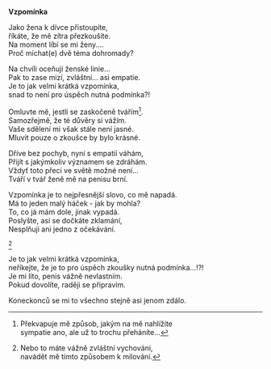 __Vzpomínka__

Jako žena k dívce přistoupíte,  
říkáte, že mě zítra přezkoušíte.  
Na moment líbí se mi ženy....  
Proč míchat(e) dvě téma dohromady?  

Na chvíli oceňuji ženské linie...  
Pak to zase mizí, zvláštní... asi empatie.  
Je to jak velmi krátká vzpomínka,  
snad to není pro úspěch nutná podmínka?!  

Omluvte mě, jestli se zaskočeně tvářím[^2].  
Samozřejmě, že té důvěry si vážím.  
Vaše sdělení mi však stále není jasné.  
Mluvit pouze o zkoušce by bylo krásné.  

Dříve bez pochyb, nyní s empatií váhám,  
Přijít s jakýmkoliv významem se zdráhám.  
Vždyť toto přeci ve světě možné není...  
Tváří v tvář ženě mě na penisu brní.  

Vzpomínka je to nejpřesnější slovo, co mě napadá.  
Má to jeden malý háček - jak by mohla?  
To, co já mám dole, jinak vypadá.  
Poslyšte, asi se dočkáte zklamání,  
Nesplňuji ani jedno z očekávání.  

[^1]

Je to jak velmi krátká vzpomínka,  
neříkejte, že je to pro úspěch zkoušky nutná podmínka...!?!  
Je mi líto, penis vážně nevlastním.  
Pokud dovolíte, raději se připravím.  

Koneckonců se mi to všechno stejně asi jenom zdálo.

[^1]: Nebo to máte vážně zvláštní vychováni,  
navádět mě tímto způsobem k milování.  

[^2]: Překvapuje mě způsob, jakým na mě nahlížíte  
sympatie ano, ale už to trochu přeháníte...